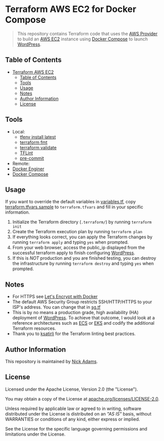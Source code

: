 # Terraform AWS EC2 for Docker Compose

> This repository contains Terraform code that uses the [AWS Provider](https://registry.terraform.io/providers/hashicorp/aws/latest/docs) to build an [AWS EC2](https://docs.aws.amazon.com/AWSEC2/latest/UserGuide/concepts.html) instance using [Docker Compose](https://docs.docker.com/compose/) to launch [WordPress](https://wordpress.org/).

## Table of Contents

- [Terraform AWS EC2](#terraform-aws-ec2)
  - [Table of Contents](#table-of-contents)
  - [Tools](#tools)
  - [Usage](#usage)
  - [Notes](#notes)
  - [Author Information](#author-information)
  - [License](#license)

## Tools

- Local:
  - [tfenv install latest](https://github.com/tfutils/tfenv)
  - [terraform fmt](https://www.terraform.io/docs/commands/fmt.html)
  - [terraform validate](https://www.terraform.io/docs/commands/validate.html)
  - [TFLint](https://github.com/terraform-linters/tflint)
  - [pre-commit](https://pre-commit.com)
 - Remote:
  - [Docker Enginer](https://docs.docker.com/engine/)
  - [Docker Compose](hhttps://docs.docker.com/compose/)

## Usage

If you want to override the default variables in [variables.tf](https://github.com/nickkadams/wp-docker-demo/blob/main/variables.tf), copy [terraform.tfvars.sample](https://github.com/nickkadams/wp-docker-demo/blob/main/terraform.tfvars.sample) to `terraform.tfvars` and fill in your specific information.

1. Initialize the Terraform directory (`.terraform/`) by running `terraform init`
1. Create the Terraform execution plan by running `terraform plan`
1. If everything looks correct, you can apply the Terraform changes by running `terraform apply` and typing `yes` when prompted.
1. From your web browser, access the public_ip displayed from the successful terraform apply to finish configuring [WordPress](https://wordpress.org/support/article/how-to-install-wordpress/#setup-configuration-file).  
1. If this is *NOT* production and you are finished testing, you can destroy the infrastructure by running `terraform destroy` and typing `yes` when prompted.

## Notes

- For HTTPS see [Let's Encrypt with Docker](https://medium.com/@pentacent/nginx-and-lets-encrypt-with-docker-in-less-than-5-minutes-b4b8a60d3a71)
- The default AWS Security Group restricts SSH/HTTP/HTTPS to your ISP's address. You can change that in [sg.tf](https://github.com/nickkadams/wp-docker-demo/blob/main/sg.tf)
- This is by no means a production grade, high availability (HA) deployment of [WordPress](https://wordpress.org/). To achieve that outcome, I would look at a reference architectures such as [ECS](https://dev.to/saluminati/high-traffic-wordpress-website-with-docker-aws-ecs-code-pipeline-load-balancer-rds-efs-complete-series-43id) or [EKS](https://kubernetes.io/docs/tutorials/stateful-application/mysql-wordpress-persistent-volume/) and codify the additional Terraform resources.
- Thank you to [ksatirli](https://github.com/ksatirli/code-quality-for-terraform) for the Terraform linting best practices.

## Author Information

This repository is maintained by [Nick Adams](https://github.com/nickkadams).

## License

Licensed under the Apache License, Version 2.0 (the "License").

You may obtain a copy of the License at [apache.org/licenses/LICENSE-2.0](http://www.apache.org/licenses/LICENSE-2.0).

Unless required by applicable law or agreed to in writing, software distributed under the License is distributed on an _"AS IS"_ basis, without WARRANTIES or conditions of any kind, either express or implied.

See the License for the specific language governing permissions and limitations under the License.
